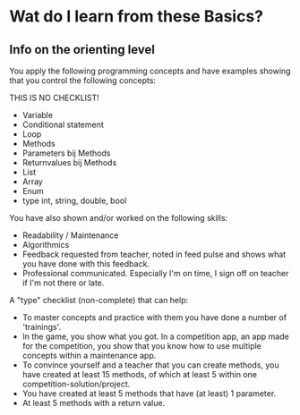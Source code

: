 <!-- TRANSLATED by md-translate -->
# Wat do I learn from these Basics?

## Info on the orienting level

You apply the following programming concepts and have examples showing that you control the following concepts:

THIS IS NO CHECKLIST!

* Variable
* Conditional statement
* Loop
* Methods
* Parameters bij Methods
* Returnvalues bij Methods
* List
* Array
* Enum
* type int, string, double, bool

You have also shown and/or worked on the following skills:

* Readability / Maintenance
* Algorithmics
* Feedback requested from teacher, noted in feed pulse and shows what you have done with this feedback.
* Professional communicated. Especially I'm on time, I sign off on teacher if I'm not there or late.

A "type" checklist (non-complete) that can help:

* To master concepts and practice with them you have done a number of 'trainings'.
* In the game, you show what you got. In a competition app, an app made for the competition, you show that you know how to use multiple concepts within a maintenance app.
* To convince yourself and a teacher that you can create methods, you have created at least 15 methods, of which at least 5 within one competition-solution/project.
* You have created at least 5 methods that have (at least) 1 parameter.
* At least 5 methods with a return value.
